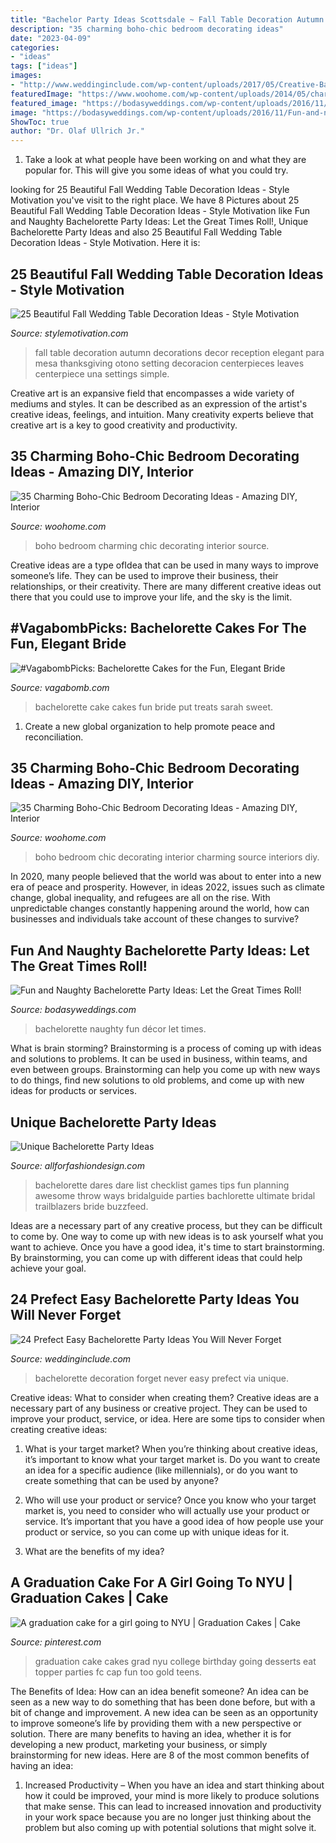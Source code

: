 ```yaml
---
title: "Bachelor Party Ideas Scottsdale ~ Fall Table Decoration Autumn Decorations Decor Reception Elegant Para Mesa Thanksgiving Otono Setting Decoracion Centerpieces Leaves Centerpiece Una Settings Simple"
description: "35 charming boho-chic bedroom decorating ideas"
date: "2023-04-09"
categories:
- "ideas"
tags: ["ideas"]
images:
- "http://www.weddinginclude.com/wp-content/uploads/2017/05/Creative-Bachelorette-Party-Decoration-Ideas.jpg"
featuredImage: "https://www.woohome.com/wp-content/uploads/2014/05/charming-boho-bedroom-ideas-23.jpg"
featured_image: "https://bodasyweddings.com/wp-content/uploads/2016/11/Fun-and-naughty-bachelorette-party-decor-ideas.jpg"
image: "https://bodasyweddings.com/wp-content/uploads/2016/11/Fun-and-naughty-bachelorette-party-decor-ideas.jpg"
ShowToc: true
author: "Dr. Olaf Ullrich Jr."
---
```



1. Take a look at what people have been working on and what they are popular for. This will give you some ideas of what you could try. 

	

		
looking for 25 Beautiful Fall Wedding Table Decoration Ideas - Style Motivation you've visit to the right place. We have 8 Pictures about 25 Beautiful Fall Wedding Table Decoration Ideas - Style Motivation like Fun and Naughty Bachelorette Party Ideas: Let the Great Times Roll!, Unique Bachelorette Party Ideas and also 25 Beautiful Fall Wedding Table Decoration Ideas - Style Motivation. Here it is:
		
    
## 25 Beautiful Fall Wedding Table Decoration Ideas - Style Motivation

<img loading=lazy src="http://www.stylemotivation.com/wp-content/uploads/2013/09/fall-wedding-11.jpg" onerror="this.onerror=null;this.src='https://tse2.mm.bing.net/th?id=OIP.6BOHLfoEozuP_hecYjetxgHaLG&amp;pid=15.1';" alt="25 Beautiful Fall Wedding Table Decoration Ideas - Style Motivation">

_Source: stylemotivation.com_

>fall table decoration autumn decorations decor reception elegant para mesa thanksgiving otono setting decoracion centerpieces leaves centerpiece una settings simple. 

	

Creative art is an expansive field that encompasses a wide variety of mediums and styles. It can be described as an expression of the artist's creative ideas, feelings, and intuition. Many creativity experts believe that creative art is a key to good creativity and productivity.

    
## 35 Charming Boho-Chic Bedroom Decorating Ideas - Amazing DIY, Interior

<img loading=lazy src="https://www.woohome.com/wp-content/uploads/2014/05/charming-boho-bedroom-ideas-23.jpg" onerror="this.onerror=null;this.src='https://tse2.mm.bing.net/th?id=OIP.0VUq5hX8sz65NTTRRHbZcAHaLj&amp;pid=15.1';" alt="35 Charming Boho-Chic Bedroom Decorating Ideas - Amazing DIY, Interior">

_Source: woohome.com_

>boho bedroom charming chic decorating interior source. 

	

Creative ideas are a type ofIdea that can be used in many ways to improve someone’s life. They can be used to improve their business, their relationships, or their creativity. There are many different creative ideas out there that you could use to improve your life, and the sky is the limit.

    
## #VagabombPicks: Bachelorette Cakes For The Fun, Elegant Bride

<img loading=lazy src="https://s3.scoopwhoop.com/anj/bachelorette_20/9576990.jpg" onerror="this.onerror=null;this.src='https://tse3.mm.bing.net/th?id=OIP.zYKuk6eOuzhcSHFp6YXXiAHaFj&amp;pid=15.1';" alt="#VagabombPicks: Bachelorette Cakes for the Fun, Elegant Bride">

_Source: vagabomb.com_

>bachelorette cake cakes fun bride put treats sarah sweet. 

	

1. Create a new global organization to help promote peace and reconciliation.

    
## 35 Charming Boho-Chic Bedroom Decorating Ideas - Amazing DIY, Interior

<img loading=lazy src="https://www.woohome.com/wp-content/uploads/2014/05/charming-boho-bedroom-ideas-26.jpg" onerror="this.onerror=null;this.src='https://tse3.mm.bing.net/th?id=OIP.w-04GmA02oIRXJMTC5FUBgHaKf&amp;pid=15.1';" alt="35 Charming Boho-Chic Bedroom Decorating Ideas - Amazing DIY, Interior">

_Source: woohome.com_

>boho bedroom chic decorating interior charming source interiors diy. 

	

In 2020, many people believed that the world was about to enter into a new era of peace and prosperity. However, in ideas 2022, issues such as climate change, global inequality, and refugees are all on the rise. With unpredictable changes constantly happening around the world, how can businesses and individuals take account of these changes to survive?

    
## Fun And Naughty Bachelorette Party Ideas: Let The Great Times Roll!

<img loading=lazy src="https://bodasyweddings.com/wp-content/uploads/2016/11/Fun-and-naughty-bachelorette-party-decor-ideas.jpg" onerror="this.onerror=null;this.src='https://tse4.mm.bing.net/th?id=OIP.tHXeRtBbmVdonWdjSTgmWAAAAA&amp;pid=15.1';" alt="Fun and Naughty Bachelorette Party Ideas: Let the Great Times Roll!">

_Source: bodasyweddings.com_

>bachelorette naughty fun décor let times. 

	

What is brain storming?
Brainstorming is a process of coming up with ideas and solutions to problems. It can be used in business, within teams, and even between groups. Brainstorming can help you come up with new ways to do things, find new solutions to old problems, and come up with new ideas for products or services.

    
## Unique Bachelorette Party Ideas

<img loading=lazy src="https://allforfashiondesign.com/wp-content/uploads/2016/03/bachelorette-dare-checklist_0-600x600.jpg" onerror="this.onerror=null;this.src='https://tse1.mm.bing.net/th?id=OIP.J59sBnzTQ2N7bhrP3XiNugHaHa&amp;pid=15.1';" alt="Unique Bachelorette Party Ideas">

_Source: allforfashiondesign.com_

>bachelorette dares dare list checklist games tips fun planning awesome throw ways bridalguide parties bachlorette ultimate bridal trailblazers bride buzzfeed. 

	

Ideas are a necessary part of any creative process, but they can be difficult to come by. One way to come up with new ideas is to ask yourself what you want to achieve. Once you have a good idea, it's time to start brainstorming. By brainstorming, you can come up with different ideas that could help achieve your goal.

    
## 24 Prefect Easy Bachelorette Party Ideas You Will Never Forget

<img loading=lazy src="http://www.weddinginclude.com/wp-content/uploads/2017/05/Creative-Bachelorette-Party-Decoration-Ideas.jpg" onerror="this.onerror=null;this.src='https://tse2.mm.bing.net/th?id=OIP.4wGFbVU7TMXLepOhoLz3-QHaMa&amp;pid=15.1';" alt="24 Prefect Easy Bachelorette Party Ideas You Will Never Forget">

_Source: weddinginclude.com_

>bachelorette decoration forget never easy prefect via unique. 

	

Creative ideas: What to consider when creating them?
Creative ideas are a necessary part of any business or creative project. They can be used to improve your product, service, or idea. Here are some tips to consider when creating creative ideas:
1. What is your target market? When you’re thinking about creative ideas, it’s important to know what your target market is. Do you want to create an idea for a specific audience (like millennials), or do you want to create something that can be used by anyone?

2. Who will use your product or service? Once you know who your target market is, you need to consider who will actually use your product or service. It’s important that you have a good idea of how people use your product or service, so you can come up with unique ideas for it.

3. What are the benefits of my idea?

    
## A Graduation Cake For A Girl Going To NYU | Graduation Cakes | Cake

<img loading=lazy src="https://i.pinimg.com/736x/67/fc/79/67fc790e115e344b63e9ce483c6c08d2--graduation--graduation-photos.jpg?b=t" onerror="this.onerror=null;this.src='https://tse4.mm.bing.net/th?id=OIP.kvZ1qJavhOmgfTmu9foM7gHaJ6&amp;pid=15.1';" alt="A graduation cake for a girl going to NYU | Graduation Cakes | Cake">

_Source: pinterest.com_

>graduation cake cakes grad nyu college birthday going desserts eat topper parties fc cap fun too gold teens. 

	

The Benefits of Idea: How can an idea benefit someone?
An idea can be seen as a new way to do something that has been done before, but with a bit of change and improvement. A new idea can be seen as an opportunity to improve someone’s life by providing them with a new perspective or solution. There are many benefits to having an idea, whether it is for developing a new product, marketing your business, or simply brainstorming for new ideas. Here are 8 of the most common benefits of having an idea: 
1. Increased Productivity – When you have an idea and start thinking about how it could be improved, your mind is more likely to produce solutions that make sense. This can lead to increased innovation and productivity in your work space because you are no longer just thinking about the problem but also coming up with potential solutions that might solve it. 


